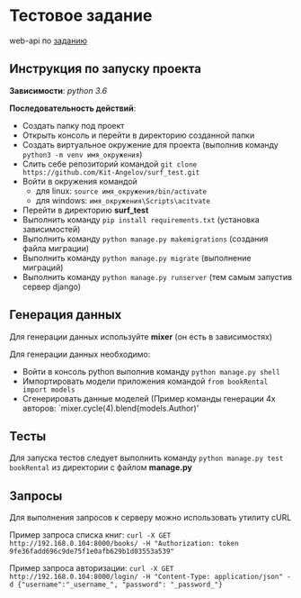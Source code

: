 # Тестовое задание
web-api по [заданию](https://docs.google.com/document/d/1e06lBw7CaIMYRPGi9OD_kdCtjjrtPZQ96JdXDQx3os4/edit#)

## Инструкция по запуску проекта
**Зависимости**: *python 3.6*

**Последовательность действий**:
* Создать папку под проект
* Открыть консоль и перейти в директорию созданной папки
* Создать виртуальное окружение для проекта (выполнив команду `python3 -m venv имя_окружения`)
* Слить себе репозиторий командой `git clone https://github.com/Kit-Angelov/surf_test.git`
* Войти в окружения командой
    * для linux: `source имя_окружения/bin/activate`
    * для windows: `имя_окружения\Scripts\acitvate`
* Перейти в директорию **surf_test**
* Выполнить команду `pip install requirements.txt` (установка зависимостей)
* Выполнить команду `python manage.py makemigrations` (создания файла миграции)
* Выполнить команду `python manage.py migrate` (выполнение миграций)
* Выполнить команду `python manage.py runserver` (тем самым запустив сервер django)

## Генерация данных
Для генерации данных используйте **mixer** (он есть в зависимостях)

Для генерации данных необходимо:
* Войти в консоль python выполнив команду `python manage.py shell`
* Импортировать модели приложения командой `from bookRental import models`
* Сгенерировать данные моделей (Пример команды генерации 4х авторов: `mixer.cycle(4).blend(models.Author)'

## Тесты
Для запуска тестов следует выполнить команду `python manage.py test bookRental` из директории с файлом **manage.py**

## Запросы
Для выполнения запросов к серверу можно использовать утилиту cURL

Пример запроса списка книг: `curl -X GET http://192.168.0.104:8000/books/ -H "Authorization: token 9fe36fadd696c9de75f1e0afb629b1d03553a539"`

Пример запроса авторизации: `curl -X GET http://192.168.0.104:8000/login/ -H "Content-Type: application/json" -d {"username":"_username_", "password": "_password_"}`



